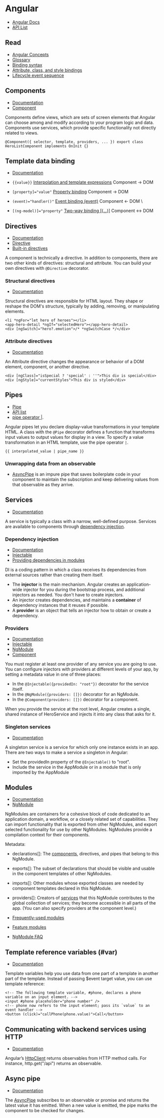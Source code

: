 # Angular

- [Angular Docs](https://angular.io/docs)
- [API List](https://angular.io/api)

## Read

- [Angular Concepts](https://angular.io/guide/architecture#introduction-to-angular-concepts)
- [Glossary](https://angular.io/guide/glossary)
- [Binding syntax](https://angular.io/guide/binding-syntax#binding-syntax-an-overview)
- [Attribute, class, and style bindings](https://angular.io/guide/attribute-binding)
- [Lifecycle event sequence](https://angular.io/guide/lifecycle-hooks#lifecycle-event-sequence)

## Components

- [Documentation](https://angular.io/guide/architecture-components)
- [Component](https://angular.io/api/core/Component)

Components define views, which are sets of screen elements that Angular can choose among and modify according to your
program logic and data. Components use services, which provide specific functionality not directly related to views.

```angular
@Component({ selector, template, providers, ... }) export class HeroListComponent implements OnInit {}
```

## Template data binding

- [Documentation](https://angular.io/guide/architecture-components#data-binding)

- `{{value}}` [Interpolation and template expressions](https://angular.io/guide/interpolation) Component -> DOM
- `[property]="value"` [Property binding](https://angular.io/guide/property-binding) Component -> DOM
- `(event)="handler()"` [Event binding (event)](https://angular.io/guide/event-binding) Component <- DOM \
- `[(ng-model)]="property"` [Two-way binding [(...)]](https://angular.io/guide/two-way-binding) Component <-> DOM

## Directives

- [Documentation](https://angular.io/guide/architecture-components#directives)
- [Directive](https://angular.io/api/core/Directive)
- [Built-in directives](https://angular.io/guide/built-in-directives)

A component is technically a directive. In addition to components, there are two other kinds of directives: structural and attribute. You can build your own directives with `@Directive` decorator.

### Structural directives

- [Documentation](https://angular.io/guide/structural-directives)

Structural directives are responsible for HTML layout. They shape or reshape the DOM's structure, typically by adding, removing, or manipulating elements.

```angular
<li *ngFor="let hero of heroes"></li>
<app-hero-detail *ngIf="selectedHero"></app-hero-detail>
<div [ngSwitch]="hero?.emotion">/* *ngSwitchCase */</div>
```

### Attribute directives

- [Documentation](https://angular.io/guide/attribute-directives)

An Attribute directive changes the appearance or behavior of a DOM element, component, or another directive.

```angular
<div [ngClass]="isSpecial ? 'special' : ''">This div is special</div>
<div [ngStyle]="currentStyles">This div is styled</div>
```

## Pipes

- [Pipe](https://angular.io/api/core/Pipe)
- [API list](https://angular.io/api?type=pipe)
- [pipe operator |](https://angular.io/guide/template-expression-operators#pipe).

Angular pipes let you declare display-value transformations in your template HTML. A class with the `@Pipe` decorator
defines a function that transforms input values to output values for display in a view. To specify a value
transformation in an HTML template, use the pipe operator `|`.

```angular
{{ interpolated_value | pipe_name }}
```

### Unwrapping data from an observable

- [AsyncPipe](https://angular.io/api/common/AsyncPipe) is an impure pipe that saves boilerplate code in your component to maintain the subscription and keep delivering values from that observable as they arrive.

## Services

- [Documentation](https://angular.io/guide/architecture-services)

A service is typically a class with a narrow, well-defined purpose. Services are available to components through [dependency injection](https://angular.io/guide/architecture-services#dependency-injection-di).

### Dependency injection

- [Documentation](https://angular.io/guide/architecture-services#dependency-injection-di)
- [Injectable](https://angular.io/api/core/Injectable)
- [Providing dependencies in modules](https://angular.io/guide/providers)

DI is a coding pattern in which a class receives its dependencies from external sources rather than creating them itself.

- The **injector** is the main mechanism. Angular creates an application-wide injector for you during the bootstrap process, and additional injectors as needed. You don't have to create injectors.
- An injector creates dependencies, and maintains a **container** of dependency instances that it reuses if possible.
- A **provider** is an object that tells an injector how to obtain or create a dependency.

### Providers

- [Documentation](https://angular.io/guide/architecture-services#providing-services)
- [Injectable](https://angular.io/api/core/Injectable)
- [NgModule](https://angular.io/api/core/NgModule)
- [Component](https://angular.io/api/core/Component)

You must register at least one provider of any service you are going to use. You can configure injectors with providers at different levels of your app, by setting a metadata value in one of three places:

- In the `@Injectable({providedIn: "root"})` decorator for the service itself.
- In the `@NgModule({providers: []})` decorator for an NgModule.
- In the `@Component(providers: []})` decorator for a component.

When you provide the service at the root level, Angular creates a single, shared instance of HeroService and injects it into any class that asks for it.

### Singleton services

- [Documentation](https://angular.io/guide/singleton-services#singleton-services)

A singleton service is a service for which only one instance exists in an app. There are two ways to make a service a singleton in Angular:

- Set the providedIn property of the `@Injectable()` to "root".
- Include the service in the AppModule or in a module that is only imported by the AppModule

## Modules

- [Documentation](https://angular.io/guide/architecture-modules)
- [NgModule](https://angular.io/api/core/NgModule)

NgModules are containers for a cohesive block of code dedicated to an application domain, a workflow, or a closely related set of capabilities. They can import functionality that is exported from other NgModules, and export selected functionality for use by other NgModules. NgModules provide a compilation context for their components.

Metadata:

- declarations[]: The [components](https://angular.io/guide/architecture-components), directives, and pipes that belong to this NgModule.
- exports[]: The subset of declarations that should be visible and usable in the component templates of other NgModules.
- imports[]: Other modules whose exported classes are needed by component templates declared in this NgModule.
- providers[]: Creators of [services](https://angular.io/guide/architecture-services) that this NgModule contributes to the global collection of services; they become accessible in all parts of the app. (You can also specify providers at the component level.)

- [Frequently-used modules](https://angular.io/guide/frequent-ngmodules)
- [Feature modules](https://angular.io/guide/feature-modules)
- [NgModule FAQ](https://angular.io/guide/ngmodule-faq)

## Template reference variables (#var)

- [Documentation](https://angular.io/guide/template-reference-variables)

Template variables help you use data from one part of a template in another part of the template. Instead of passing $event target value, you can use template reference:

```angular
<!-- The following template variable, #phone, declares a phone variable on an input element. -->
<input #phone placeholder="phone number" />
<!-- phone now refers to the input element; pass its `value` to an event handler -->
<button (click)="callPhone(phone.value)">Call</button>
```

## Communicating with backend services using HTTP

- [Documentation](https://angular.io/guide/http)

Angular’s [HttpClient](https://angular.io/api/common/http/HttpClient) returns observables from HTTP method calls. For instance, http.get("/api") returns an observable.

## Async pipe

- [Documentation](https://angular.io/guide/observables-in-angular#async-pipe)

The [AsyncPipe](https://angular.io/api/common/AsyncPipe) subscribes to an observable or promise and returns the latest value it has emitted. When a new value is emitted, the pipe marks the component to be checked for changes.
